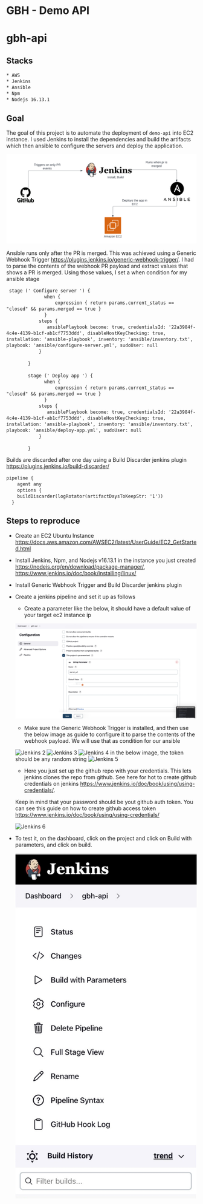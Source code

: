 # GBH - Demo API

# gbh-api

## Stacks 
    * AWS
    * Jenkins
    * Ansible
    * Npm
    * Nodejs 16.13.1


## Goal
The goal of this project is to automate the deployment of `demo-api` into EC2 instance. I used Jenkins to install the dependencies and build the artifacts which then ansible to configure the servers and deploy the application. 

![CI/CD Chart](./images/ci-cd.png?raw=true "ci-cd") 

Ansible runs only after the PR is merged. This was achieved using a Generic Webhook Trigger https://plugins.jenkins.io/generic-webhook-trigger/. I had to parse the contents of the webhook PR payload and extract values that shows a PR is merged. Using those values, I set a when condition for my ansible stage



```
 stage (' Configure server ') {
              when {
                  expression { return params.current_status == "closed" && params.merged == true }
              }
            steps {
               ansiblePlaybook become: true, credentialsId: '22a3984f-4c4e-4139-b1cf-ab1cf7753ddd', disableHostKeyChecking: true, installation: 'ansible-playbook', inventory: 'ansible/inventory.txt', playbook: 'ansible/configure-server.yml', sudoUser: null
            }

        }

        stage (' Deploy app ') {
              when {
                  expression { return params.current_status == "closed" && params.merged == true }
              }
            steps {
               ansiblePlaybook become: true, credentialsId: '22a3984f-4c4e-4139-b1cf-ab1cf7753ddd', disableHostKeyChecking: true, installation: 'ansible-playbook', inventory: 'ansible/inventory.txt', playbook: 'ansible/deploy-app.yml', sudoUser: null
            }

        }
```

Builds are discarded after one day using a Build Discarder jenkins plugin https://plugins.jenkins.io/build-discarder/

```
pipeline {
    agent any
    options {
    buildDiscarder(logRotator(artifactDaysToKeepStr: '1'))
  }

```

## Steps to reproduce
* Create an EC2 Ubuntu Instance https://docs.aws.amazon.com/AWSEC2/latest/UserGuide/EC2_GetStarted.html

* Install Jenkins, Npm, and Nodejs v16.13.1 in the instance you just created https://nodejs.org/en/download/package-manager/, https://www.jenkins.io/doc/book/installing/linux/

* Install Generic Webhook Trigger and Build Discarder jenkins plugin

* Create a jenkins pipeline and set it up as follows

    * Create a parameter like the below, it should have a default value of your target ec2 instance ip 

    ![Jenkins 1](./images/jen-1.jpg?raw=true "jenkins") 

    * Make sure the Generic Webhook Trigger is installed, and then use the below image as guide to configure it to parse the contents of the webhook payload. We will use that as condition for our ansible 

    ![Jenkins 2](./images/jen-2.jpg?raw=true "jenkins") 
    ![Jenkins 3](./images/jen-3.jpg?raw=true "jenkins") 
    ![Jenkins 4](./images/jen-4.jpg?raw=true "jenkins") 
    in the below image, the token should be any random string
    ![Jenkins 5](./images/jen-5.jpg?raw=true "jenkins") 

    * Here you just set up the github repo with your credentials. This lets jenkins clones the repo from github. See here for hot to create github credentials on jenkins https://www.jenkins.io/doc/book/using/using-credentials/. 

    Keep in mind that your password should be yout github auth token. You can see this guide on how to create github access token https://www.jenkins.io/doc/book/using/using-credentials/

    ![Jenkins 6](./images/jen-6.jpg?raw=true "jenkins") 

* To test it, on the dashboard, click on the project and click on Build with parameters, and click on build.

    ![Jenkins 7](./images/jen-7.jpg?raw=true "jenkins") 






